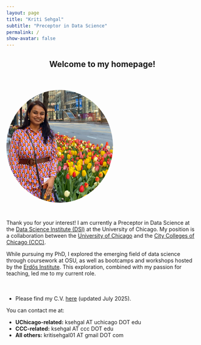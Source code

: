 ```yaml
---
layout: page
title: "Kriti Sehgal"
subtitle: "Preceptor in Data Science"
permalink: /
show-avatar: false
---
```


<h2 style="text-align: center;">Welcome to my homepage!</h2>

<div style="display: flex; flex-wrap: wrap; align-items: flex-start; gap: 30px; margin-top: 55px; margin-bottom: 35px;">
  <img src="/assets/img/Kriti.JPG" alt="Picture of Kriti Sehgal" style="width: 280px; border-radius: 50%;" />

  <div style="flex: 1; min-width: 250px;">
    <p>Thank you for your interest! I am currently a Preceptor in Data Science at the <a href="https://datascience.uchicago.edu/" target="_blank">Data Science Institute (DSI)</a> at the University of Chicago. My position is a collaboration between the <a href="https://www.uchicago.edu/en" target="_blank">University of Chicago</a> and the <a href="https://www.ccc.edu/" target="_blank">City Colleges of Chicago (CCC)</a>.</p>

  <p>While pursuing my PhD, I explored the emerging field of data science through coursework at OSU, as well as bootcamps and workshops hosted by the <a href="https://www.erdosinstitute.org/" target="_blank">Erdős Institute</a>. This exploration, combined with my passion for teaching, led me to my current role.</p>
  </div>
</div>

- Please find my C.V. <a href="/assets/files/CV_July_2025.pdf" target="_blank">here</a> (updated July 2025).

You can contact me at:

- **UChicago-related:** ksehgal AT uchicago DOT edu  
- **CCC-related:** ksehgal AT ccc DOT edu  
- **All others:** kritisehgal01 AT gmail DOT com  
